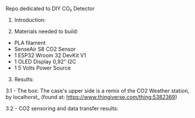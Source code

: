 Repo dedicated to DIY CO₂ Detector

1. Introduction:   


2. Materials needed to build:
- PLA filament
- SenseAir S8 CO2 Sensor
- 1 ESP32 Wroom 32 DevKit V1
- 1 OLED Display 0,92" I2C
- 1 5 Volts Power Source

3. Results:

3.1 - The box:
  The case's upper side is a remix of the CO2 Weather station, by localhorst_ (found at: https://www.thingiverse.com/thing:5382369)

3.2 - CO2 sensoring and data transfer results:
